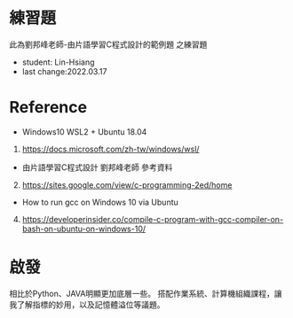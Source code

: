 # 練習題 #

  此為劉邦峰老師-由片語學習C程式設計的範例題 
  之練習題

* student: Lin-Hsiang
* last change:2022.03.17


# Reference #

* Windows10 WSL2 + Ubuntu 18.04
1. https://docs.microsoft.com/zh-tw/windows/wsl/

* 由片語學習C程式設計 劉邦峰老師 參考資料
2. https://sites.google.com/view/c-programming-2ed/home

* How to run gcc on Windows 10 via Ubuntu
4. https://developerinsider.co/compile-c-program-with-gcc-compiler-on-bash-on-ubuntu-on-windows-10/


#  啟發 #
  相比於Python、JAVA明顯更加底層一些。
  搭配作業系統、計算機組織課程，讓我了解指標的妙用，以及記憶體溢位等議題。
